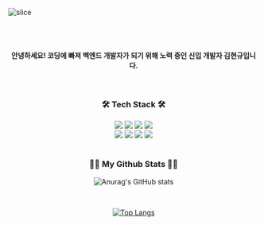 ![slice](https://capsule-render.vercel.app/api?type=slice&color=auto&height=200&text=Hi%20there👋&fontAlign=70&rotate=13&fontAlignY=25&desc=seulzzang's%20GitHub&descAlign=70.&descAlignY=44)

<br>
<br>
<div align="center">

 
  
   <h4>안녕하세요! 코딩에 빠져 백엔드 개발자가 되기 위해 노력 중인 신입 개발자 김현규입니다. </h3>
</div>
<br>


<h3 align="center"> 🛠 Tech Stack 🛠 </h3>
<div align="center">
  
<img src="https://img.shields.io/badge/java-007396?style=for-the-badge&logo=OpenJDK&logoColor=white">
<img src="https://img.shields.io/badge/Spring-6DB33F?style=for-the-badge&logo=Spring&logoColor=white">
<img src="https://img.shields.io/badge/springboot-6DB33F?style=for-the-badge&logo=springboot&logoColor=white">
<img src="https://img.shields.io/badge/HTML5-E34F26?style=for-the-badge&logo=HTML5&logoColor=white">
<br>
<img src="https://img.shields.io/badge/CSS3-1572B6?style=for-the-badge&logo=CSS3&logoColor=white">
<img src="https://img.shields.io/badge/JavaScript-F7DF1E?style=for-the-badge&logo=JavaScript&logoColor=white">
<img src="https://img.shields.io/badge/MySQL-4479A1?style=for-the-badge&logo=MySQL&logoColor=white">
<img src="https://img.shields.io/badge/oracle-F80000?style=for-the-badge&logo=oracle&logoColor=white">
</div>
<br>
<h3 align="center">👩‍💻 My Github Stats 👩‍💻</h3>
<div align="center">
  
![Anurag's GitHub stats](https://github-readme-stats.vercel.app/api?username=kimhyunkyuo&show_icons=true&theme=transparent)
</div>

<br>

<div align="center">
  
[![Top Langs](https://github-readme-stats.vercel.app/api/top-langs/?username=kimhyunkyuo&layout=compact)](https://github.com/delay-100/github-readme-stats)
</div>

























  
<!--
**kimhyunkyuo/kimhyunkyuo** is a ✨ _special_ ✨ repository because its `README.md` (this file) appears on your GitHub profile.

Here are some ideas to get you started:

- 🔭 I’m currently working on ...
- 🌱 I’m currently learning ...
- 👯 I’m looking to collaborate on ...
- 🤔 I’m looking for help with ...
- 💬 Ask me about ...
- 📫 How to reach me: ...
- 😄 Pronouns: ...
- ⚡ Fun fact: ...
-->
